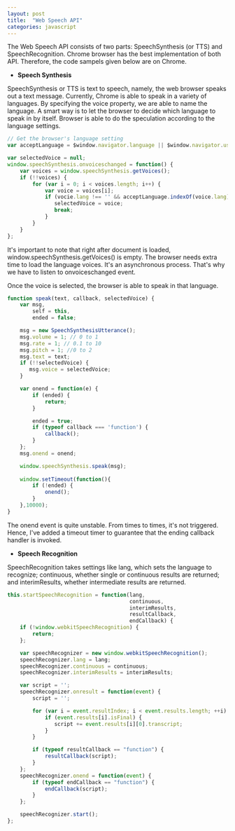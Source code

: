 ```yaml
---
layout: post
title:  "Web Speech API"
categories: javascript
---
```


The Web Speech API consists of two parts: SpeechSynthesis (or TTS) and SpeechRecognition. Chrome browser has the best implementation of both API. Therefore, the code sampels given below are on Chrome. 

* **Speech Synthesis**

SpeechSynthesis or TTS is text to speech, namely, the web browser speaks out a text message. Currently, Chrome is able to speak in a variety of languages. By specifying the voice property, we are able to name the language. A smart way is to let the browser to decide which language to speak in by itself. Browser is able to do the speculation according to the language settings.

```javascript
// Get the browser's language setting
var acceptLanguage = $window.navigator.language || $window.navigator.userLanguage;

var selectedVoice = null;
window.speechSynthesis.onvoiceschanged = function() {
    var voices = window.speechSynthesis.getVoices();
    if (!!voices) {
        for (var i = 0; i < voices.length; i++) {
            var voice = voices[i];
            if (vocie.lang !== '' && acceptLanguage.indexOf(voice.lang) >= 0) {
               selectedVoice = voice;
               break;
            }
        }
    }
};
```

It's important to note that right after document is loaded, window.speechSynthesis.getVoices() is empty. The browser needs extra time to load the language voices. It's an asynchronous process. That's why we have to listen to onvoiceschanged event.

Once the voice is selected, the browser is able to speak in that language.

```javascript
function speak(text, callback, selectedVoice) {
    var msg,
        self = this,
        ended = false;

    msg = new SpeechSynthesisUtterance();
    msg.volume = 1; // 0 to 1
    msg.rate = 1; // 0.1 to 10
    msg.pitch = 1; //0 to 2
    msg.text = text;
    if (!!selectedVoice) {
       msg.voice = selectedVoice;
    }

    var onend = function(e) {
        if (ended) {
            return;
        }

        ended = true;
        if (typeof callback === 'function') {
            callback();
        }
    };
    msg.onend = onend;

    window.speechSynthesis.speak(msg);
    
    window.setTimeout(function(){
        if (!ended) {
            onend();
        }
    },10000);
}
```

The onend event is quite unstable. From times to times, it's not triggered. Hence, I've added a timeout timer to guarantee that the ending callback handler is invoked.

* **Speech Recognition**

SpeechRecognition takes settings like lang, which sets the language to recognize; continuous, whether single or continuous results are returned; and interimResults, whether intermediate results are returned.


```javascript
this.startSpeechRecognition = function(lang,
                                       continuous,
                                       interimResults,
                                       resultCallback,
                                       endCallback) {
    if (!window.webkitSpeechRecognition) {
        return;
    };

    var speechRecognizer = new window.webkitSpeechRecognition();
    speechRecognizer.lang = lang;
    speechRecognizer.continuous = continuous;
    speechRecognizer.interimResults = interimResults;

    var script = '';
    speechRecognizer.onresult = function(event) {
        script = '';

        for (var i = event.resultIndex; i < event.results.length; ++i) {
            if (event.results[i].isFinal) {
               script += event.results[i][0].transcript;
            }
        }

        if (typeof resultCallback == "function") {
            resultCallback(script);
        }
    };
    speechRecognizer.onend = function(event) {
        if (typeof endCallback == "function") {
            endCallback(script);
        }
    };

    speechRecognizer.start();
};
```